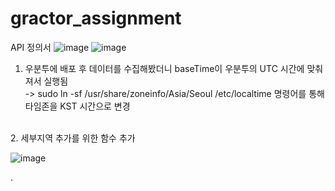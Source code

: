 # gractor_assignment

API 정의서
![image](https://user-images.githubusercontent.com/86117661/227777697-eb79967d-4726-4f39-b53b-22ac9e0596a3.png)
![image](https://user-images.githubusercontent.com/86117661/227821646-6a0c97c0-4636-467f-90a1-b94bae7f914d.png)



1. 우분투에 배포 후 데이터를 수집해봤더니 baseTime이 우분투의 UTC 시간에 맞춰져서 실행됨<br/>
-> sudo ln -sf /usr/share/zoneinfo/Asia/Seoul /etc/localtime 명령어를 통해 타임존을 KST 시간으로 변경
<br/>
2. 세부지역 추가를 위한 함수 추가

![image](https://user-images.githubusercontent.com/86117661/227844182-44b5c32a-6276-4de0-887f-24d89ea46157.png)

.